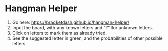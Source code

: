 # Hangman Helper

1. Go here: https://bracketdash.github.io/hangman-helper/
2. Input the board, with any known letters and "?" for unknown letters.
3. Click on letters to mark them as already tried.
4. See the suggested letter in green, and the probabilities of other possible letters.
